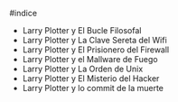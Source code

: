#indice

* Larry Plotter y El Bucle Filosofal
* Larry Plotter y La Clave Sereta del Wifi
* Larry Plotter y El Prisionero del Firewall
* Larry Plotter y el Mallware de Fuego
* Larry Plotter y La Orden de Unix
* Larry Plotter y El Misterio del Hacker
* Larry Plotter y lo commit de la muerte
